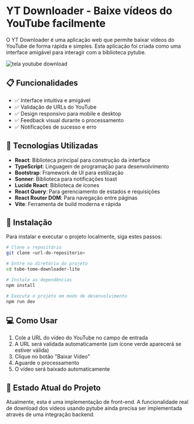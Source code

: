 # YT Downloader - Baixe vídeos do YouTube facilmente

O YT Downloader é uma aplicação web que permite baixar vídeos do YouTube de forma rápida e simples. Esta aplicação foi criada como uma interface amigável para interagir com a biblioteca pytube.

![tela youtube download](https://github.com/user-attachments/assets/4f09decd-2c3f-44d8-ab05-6c07513b82d3)


## 📋 Funcionalidades

- ✅ Interface intuitiva e amigável
- ✅ Validação de URLs do YouTube
- ✅ Design responsivo para mobile e desktop
- ✅ Feedback visual durante o processamento
- ✅ Notificações de sucesso e erro

## 🚀 Tecnologias Utilizadas

- **React**: Biblioteca principal para construção da interface
- **TypeScript**: Linguagem de programação para desenvolvimento
- **Bootstrap**: Framework de UI para estilização
- **Sonner**: Biblioteca para notificações toast
- **Lucide React**: Biblioteca de ícones
- **React Query**: Para gerenciamento de estados e requisições
- **React Router DOM**: Para navegação entre páginas
- **Vite**: Ferramenta de build moderna e rápida

## 🔧 Instalação

Para instalar e executar o projeto localmente, siga estes passos:

```bash
# Clone o repositório
git clone <url-do-repositorio>

# Entre no diretório do projeto
cd tube-tome-downloader-lite

# Instale as dependências
npm install

# Execute o projeto em modo de desenvolvimento
npm run dev
```

## 💻 Como Usar

1. Cole a URL do vídeo do YouTube no campo de entrada
2. A URL será validada automaticamente (um ícone verde aparecerá se estiver válida)
3. Clique no botão "Baixar Vídeo"
4. Aguarde o processamento
5. O vídeo será baixado automaticamente

## 🔄 Estado Atual do Projeto

Atualmente, esta é uma implementação de front-end. A funcionalidade real de download dos vídeos usando pytube ainda precisa ser implementada através de uma integração backend.

